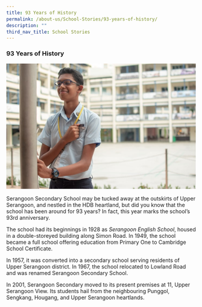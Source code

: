 ```yaml
---
title: 93 Years of History
permalink: /about-us/School-Stories/93-years-of-history/
description: ""
third_nav_title: School Stories
---
```

### 93 Years of History

![](/images/photo_2022-06-25_19-13-39.jpg)

Serangoon Secondary School may be tucked away at the outskirts of Upper Serangoon, and nestled in the HDB heartland, but did you know that the school has been around for 93 years? In fact, this year marks the school’s 93rd anniversary.

The school had its beginnings in 1928 as _Serangoon English School_, housed in a double-storeyed building along Simon Road. In 1949, the school became a full school offering education from Primary One to Cambridge School Certificate.

In 1957, it was converted into a secondary school serving residents of Upper Serangoon district. In 1967, the school relocated to Lowland Road and was renamed Serangoon Secondary School.

In 2001, Serangoon Secondary moved to its present premises at 11, Upper Serangoon View. Its students hail from the neighbouring Punggol, Sengkang, Hougang, and Upper Serangoon heartlands.